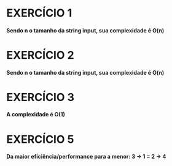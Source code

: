 # EXERCÍCIO 1
#### Sendo n o tamanho da string input, sua complexidade é O(n)

# EXERCÍCIO 2
#### Sendo n o tamanho da string input, sua complexidade é O(n)

# EXERCÍCIO 3
#### A complexidade é O(1)

# EXERCÍCIO 5
#### Da maior eficiência/performance para a menor: 3 → 1 = 2 → 4

